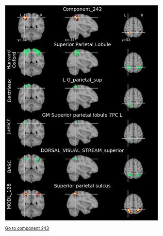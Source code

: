 ![242](preliminary/242.jpg "Component 242")

[Go to component 243](https://parietal-inria.github.io/MODL_atlas/256/243 "Component 243")
